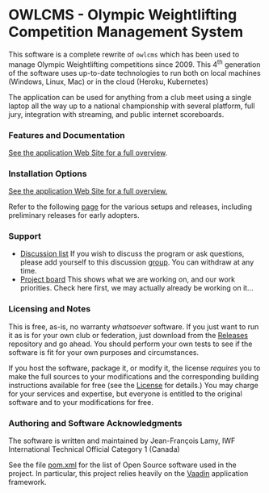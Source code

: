 # OWLCMS - Olympic Weightlifting Competition Management System 
This software is a complete rewrite of `owlcms` which has been used to manage Olympic Weightlifting competitions since 2009. This 4<sup>th</sup> generation of the software uses up-to-date technologies to run both on local machines (Windows, Linux, Mac) or in the cloud (Heroku, Kubernetes)

The application can be used for anything from a club meet using a single laptop all the way up to a national championship with several platform, full jury, integration with streaming, and public internet scoreboards.

### Features and Documentation

<u>See the application [Web Site](https://${env.REPO_OWNER}.github.io/${env.O_REPO_NAME}/#) for a full overview</u>.  

### Installation Options
<u>See the application [Web Site](https://${env.REPO_OWNER}.github.io/${env.O_REPO_NAME}/#) for a full overview.</u>  

Refer to the following [page](Releases.md) for the various setups and releases, including preliminary releases for early adopters.

### Support

- [Discussion list](https://groups.google.com/forum/#!forum/owlcms)  If you wish to discuss the program or ask questions, please add yourself to this discussion [group](https://groups.google.com/forum/#!forum/owlcms).  You can withdraw at any time.
- [Project board](https://github.com/jflamy/owlcms4/projects/1) This shows what we are working on, and our work priorities.  Check here first, we may actually already be working on it...

### Licensing and Notes

This is free, as-is, no warranty *whatsoever* software. If you just want to run it as is for your own club or federation, just download from the [Releases](https://github.com/${env.REPO_OWNER}/${env.O_REPO_NAME}/releases) repository and go ahead. You should perform your own tests to see if the software is fit for your own purposes and circumstances.

If you host the software, package it, or modify it, the license *requires* you to make the full sources to your modifications and the corresponding building instructions available for free (see the [License](https://github.com/${env.REPO_OWNER}/${env.O_REPO_NAME}/blob/master/LICENSE.txt) for details.)  You may charge for your services and expertise, but everyone is entitled to the original software and to your modifications for free.

### Authoring and Software Acknowledgments

The software is written and maintained by Jean-François Lamy, IWF International Technical Official Category 1 (Canada)

See the file [pom.xml](pom.xml) for the list of Open Source software used in the project.  In particular, this project relies heavily on the [Vaadin](https://vaadin.com) application framework.